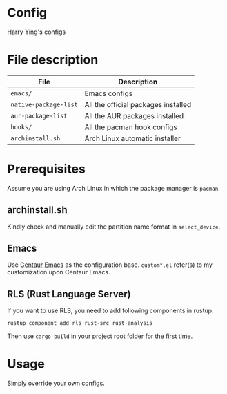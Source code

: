 # Config
Harry Ying's configs

# File description
File | Description
--- | ---
`emacs/` | Emacs configs
`native-package-list` | All the official packages installed
`aur-package-list` | All the AUR packages installed
`hooks/` | All the pacman hook configs
`archinstall.sh` | Arch Linux automatic installer

# Prerequisites
Assume you are using Arch Linux in which the package manager is `pacman`.
## archinstall.sh
Kindly check and manually edit the partition name format in `select_device`.
## Emacs
Use [Centaur Emacs](https://github.com/seagle0128/.emacs.d) as the configuration
base.
`custom*.el` refer(s) to my customization upon Centaur Emacs.
## RLS (Rust Language Server)
If you want to use RLS, you need to add following components in rustup:
```
rustup component add rls rust-src rust-analysis
```
Then use `cargo build` in your project root folder for the first time.

# Usage
Simply override your own configs.
